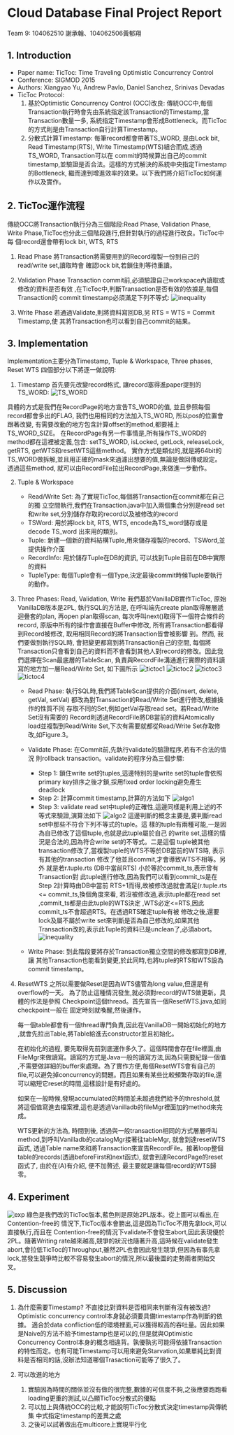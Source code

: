 # Cloud Database Final Project Report
Team 9: 104062510 謝承翰、104062506黃郁翔

## 1. Introduction
- Paper name: TicToc: Time Traveling Optimistic Concurrency Control
- Conference: SIGMOD 2015
- Authors: Xiangyao Yu, Andrew Pavlo, Daniel Sanchez, Srinivas Devadas
- TicToc Protocol:
	1. 基於Optimistic Concurrency Control (OCC)改良:
    傳統OCC中,每個Transaction執行時會先由系統指定該Transaction的Timestamp,當Transaction數量一多, 系統指定Timestamp會形成Bottleneck。而TicToc的方式則是由Transaction自行計算Timestamp。
    2. 分散式計算Timestamp: 
    每筆record都會帶著TS_WORD, 是由Lock bit, Read Timestamp(RTS), Write Timestamp(WTS)組合而成,透過TS_WORD, Transaction可以在 commit的時候算出自己的commit timestamp,並驗證是否合法。這樣的方式解決的系統中央指定Timestamp的Bottleneck, 繼而達到增進效率的效果。以下我們將介紹TicToc如何運作以及實作。

## 2. TicToc運作流程
傳統OCC將Transaction執行分為三個階段:Read Phase, Validation Phase, Write Phase,TicToc也分此三個階段進行,但針對執行的過程進行改良。TicToc中每 個record還會帶有lock bit, WTS, RTS    
1. Read Phase
將Transaction將需要用到的Record複製一份到自己的read/write set,讀取時會
確認lock bit,若鎖住則等待重讀。 

2. Validation Phase
Transaction commit前,必須驗證自己workspace內讀取或修改的資料是否有效 ,在TicToc中,判斷Transaction是否有效的依據是,每個Transaction的 commit timestamp必須滿足下列不等式:
![inequality](image/inequality.png)

3. Write Phase
若通過Validate,則將資料寫回DB,另 RTS = WTS = Commit Timestamp,使 其將Transaction也可以看到自己commit的結果。

## 3. Implementation
Implementation主要分為Timestamp, Tuple & Workspace, Three phases, Reset WTS
四個部分以下將逐一做說明:
1. Timestamp
首先要先改變record格式, 讓record塞得進paper提到的TS_WORD:
![TS_WORD](image/tsword.png)

具體的方式是我們在RecordPage的地方宣告TS_WORD的值, 並且參照每個record都會多出的FLAG, 我們也用相同的方法加入TS_WORD, 所以pos的位置會跟著改變, 有需要改動的地方包含計算offset的method,都要補上TS_WORD_SIZE。
在RecordPage有另一件事情是,所有操作TS_WORD的method都在這裡被定義,包含:
setTS_WORD, isLocked, getLock, releaseLock, getRTS, getWTS和resetWTS這些method。
實作方式是類似的,就是將64bit的TS_WORD做拆解,並且用正確的mask來過濾出想要的值,無論是做回傳或設定。
透過這些method, 就可以由RecordFile拉出RecordPage,來做進一步動作。

2. Tuple & Workspace
    - Read/Write Set:
        為了實現TicToc,每個將Transaction在commit都在自己的獨
立空間執行,我們在Transaction.java中加入兩個集合分別是read set和write set,分別儲存存取的record以及被修改的record
    - TSWord: 
        用於將lock bit, RTS, WTS, encode為TS_word儲存或是decode TS_word 出來用的類別。
    - Tuple: 
    新建一個新的資料結構Tuple,用來儲存複製的record、TSWord,並提供操作介面
    - RecordInfo: 
    用於儲存Tuple在DB的資訊, 可以找到Tuple目前在DB中實際的資料
    - TupleType: 每個Tuple會有一個Type,決定最後commit時候Tuple要執行的動作。
3. Three Phases: Read, Validation, Write
    我們基於VanillaDB實作TicToc, 原始VanillaDB版本是2PL, 執行SQL的方法是, 在呼叫端先create plan取得層層遞迴疊套的plan, 再open plan取得scan, 每次呼叫next()取得下一個符合條件的record, 原版中所有的操作會直接在Buffer中修改, 所有將Transaction都看得到Record被修改, 取用相同Record的將Transaction皆會被影響 到。然而, 我們要做到執行SQL時, 會把變更都寫到將Transaction自己的空間, 每個將Transaction只會看到自己的資料而不會看到其他人對record的修改。因此我們選擇在Scan最底層的TableScan, 負責與RecordFile溝通進行實際的資料讀寫的地方加一層Read/Write Set, 如下圖所示
![tictoc1](image/tictoc1.png)
![tictoc2](image/tictoc2.png)
![tictoc3](image/tictoc3.png)
![tictoc4](image/tictoc4.png)

    - Read Phase: 執行SQL時,我們將TableScan提供的介面(insert, delete, getVal,
setVal) 都改為對Transaction的Read/Write Set進行修改,根據操作的性質不同 存取不同的Set,例如getVal存取read set。若Read/Write Set沒有需要的 Record則透過RecordFile將DB當前的資料Atomically load並複製到Read/Write Set,下次有需要就都從Read/Write Set存取修改,如Figure.3。

    - Validate Phase: 在Commit前,先執行validate的驗證程序,若有不合法的情況 則rollback transaction。validate的程序分為三個步驟:
        - Step 1: 鎖住write set的tuples,這邊特別的是write set的tuple會依照 primary key排序之後才鎖,採用fixed order locking避免產生deadlock
        - Step 2: 計算commit timestamp,計算的方法如下
![algo1](image/algo1.png)
        - Step 3: validate read set中tuple的正確性,這邊同樣是利用上述的不等式來驗證,演算法如下
![algo2](image/algo2.png)
    這邊判斷的概念主要是,要判斷read set中那些不符合下列不等式的tuple。這 樣的tuple有兩種可能,一是因為自已修改了這個tuple,也就是此tuple屬於自己 的write set,這樣的情況是合法的,因為符合write set的不等式。二是這個 tuple被其他transaction修改了,當複製tuple的WTS不等於DB當前的WTS時, 表示有其他的transaction 修改了他並且commit,才會導致WTS不相等。另外 就是若r.tuple.rts (DB中當前RTS) 小於等於commit_ts,表示曾有Transaction對 此tuple進行修改,因為我們可以看到commit_ts是在Step 2計算時由DB中當前 RTS+1而得,故被修改過就會滿足(r.tuple.rts <= commit_ts,換個角度來看, 若沒被修改過,表示tuple都在read set ,commit_ts都是由此tuple的WTS決定 ,WTS必定<=RTS,因此commit_ts不會超過RTS。在透過RTS確定tuple有被 修改之後,還要lock及屬不屬於write set來判斷是否為自己修改的,如果其他 Transaction改的,表示此Tuple的資料已是unclean了,必須abort。
    ![inequality](image/inequality.png)

    - Write Phase: 到此階段要將存於Transaction獨立空間的修改都寫到DB裡,讓 其他Transaction也能看到變更,於此同時,也將tuple的RTS和WTS設為 commit timestamp。

4. ResetWTS
    之所以需要做Reset是因為WTS儘管為long value,但還是有overflow的一天。 為了防止這種情況發生,就必須對record的WTS做更新。具體的作法是參照 Checkpoint這個thread。首先宣告一個ResetWTS.java,如同checkpoint一般在 固定時刻就喚醒,然後運作。   

    每一個table都會有一個thread專門負責,因此在VanillaDB一開始初始化的地方 ,就會先拉出Table,將Table給進去constructor並且初始化。   
    
    在初始化的過程, 要先取得先前到底運作多久了。這個時間會存在file裡面,由 FileMgr來做讀寫。讀寫的方式是Java一般的讀寫方法,因為只需要紀錄一個值
,不需要做詳細的buffer來處理。為了實作方便,每個ResetWTS會有自己的 file,可以避免掉concurrency的問題。而且如果有某些比較頻繁存取的file,還 可以縮短它reset的時間,這樣設計是有好處的。   

    如果在一般時候,發現accumulated的時間並未超過我們給予的threshold,就 將這個值寫進去檔案裡,這也是透過Vanilladb的fileMgr裡面加的method來完成。
    
    WTS更新的方法為, 時間到後, 透過與一般transaction相同的方式層層呼叫 method,到呼叫Vanilladb的catalogMgr接著往tableMgr, 就會到達resetWTS 函式, 透過Table name來和將Transaction來宣告RecordFile。接著loop整個 table的records(透過beforeFirst和next函式), 就會到達RecordPage的reset 函式了, 由於在(A)有介紹, 便不加贅述, 最主要就是讓每個record的WTS歸零。
    
## 4. Experiment
![exp](image/exp.png)
綠色是我們改的TicToc版本,藍色則是原始2PL版本。從上圖可以看出,在Contention-free的 情況下,TicToc版本會勝出,這是因為TicToc不用先拿lock,可以直接執行,而且在 Contention-free的情況下validate不會發生abort,因此表現優於2PL。隨著Writing rate越來越高,競爭的狀況也隨著升高,這時候在validate發生abort,會拉低TicToc的Throughput,雖然2PL也會因此發生競爭,但因為有事先拿lock,當發生競爭時比較不容易發生abort的情況,所以最後圖的走勢兩者開始交叉。

## 5. Discussion
1. 為什麼需要Timestamp? 不直接比對資料是否相同來判斷有沒有被改過?    
Optimistic concurrency control本身就必須要具備timestamp作為判斷的依據。 適合於data confliction低的環境裡面,可以獲得較高的吞吐量。因此如果是Naive的方法不給予timestamp也是可以的,但是就與Optimistic Concurrency Control本身的概念相違背。孰優孰劣可能得依據Transaction的特性而定。也有可能Timestamp可以用來避免Starvation,如果單純比對資料是否相同的話,沒辦法知道哪個Trasaction可能等了很久了。

2. 可以改進的地方   
    1. 實驗因為時間的關係並沒有做的很完整,數據的可信度不夠,之後應要跑跑看
loading更重的測試,以凸顯TicToc分散式的優點
    2. 可以加上與傳統OCC的比較,才能說明TicToc分散式決定timestamp與傳統集
中式指定timestamp的差異之處
    3. 之後可以試著做出在multicore上實現平行化
